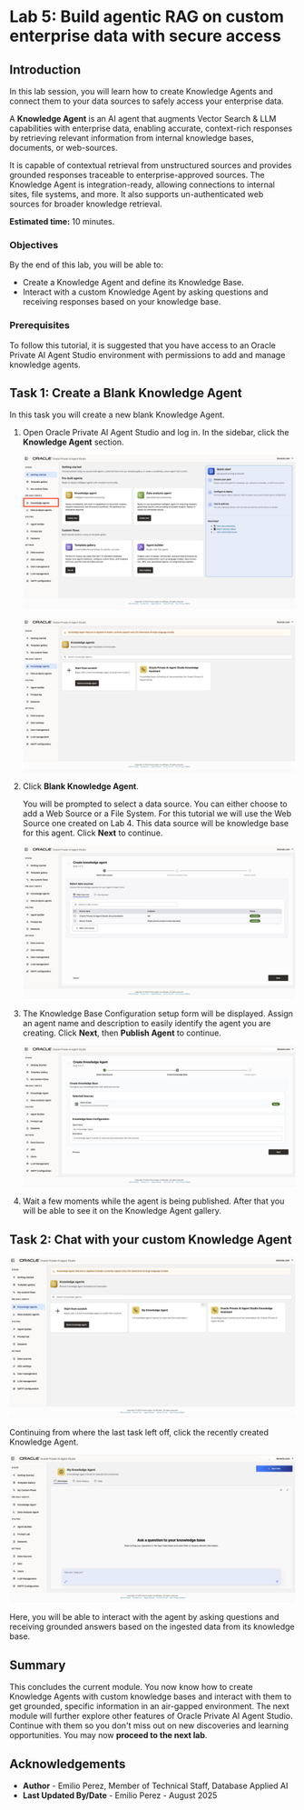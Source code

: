 # Lab 5: Build agentic RAG on custom enterprise data with secure access

## Introduction

In this lab session, you will learn how to create Knowledge Agents and connect them to your data sources to safely access your enterprise data.

A **Knowledge Agent** is an AI agent that augments Vector Search & LLM capabilities with enterprise data, enabling accurate, context-rich responses by retrieving relevant information from internal knowledge bases, documents, or web-sources.

It is capable of contextual retrieval from unstructured sources and provides grounded responses traceable to enterprise-approved sources. The Knowledge Agent is integration-ready, allowing connections to internal sites, file systems, and more. It also supports un-authenticated web sources for broader knowledge retrieval.

**Estimated time:** 10 minutes.

### Objectives

By the end of this lab, you will be able to:

- Create a Knowledge Agent and define its Knowledge Base.
- Interact with a custom Knowledge Agent by asking questions and receiving responses based on your knowledge base.

### Prerequisites

To follow this tutorial, it is suggested that you have access to an Oracle Private AI Agent Studio environment with permissions to add and manage knowledge agents.

## Task 1: Create a Blank Knowledge Agent

In this task you will create a new blank Knowledge Agent.

1. Open Oracle Private AI Agent Studio and log in. In the sidebar, click the **Knowledge Agent** section.

    ![Main dashboard of Oracle Private AI Agent Studio with the left navigation panel expanded. The Knowledge Agent option under the Pre-built Agents section is highlighted, and the Get Started page is displayed with pre-built agent options and a quick start guide on the right.](images/get_started_kagent.png)

    ![Knowledge Agents screen displaying a search bar, a card to start from scratch and create a blank knowledge agent from scratch, and a card for the Oracle Private AI Agent Studio Knowledge Assistant, which is described as a knowledge base consisting of documentation for Oracle Private AI Agent Studio.](images/knowledge_agent.png)

2. Click **Blank Knowledge Agent**.

    You will be prompted to select a data source. You can either choose to add a Web Source or a File System. For this tutorial we will use the Web Source one created on Lab 4. This data source will be knowledge base for this agent. Click **Next** to continue.

    ![Create Knowledge Agent screen showing step 1 of 3, with options to select data sources for the agent to learn from. The Web Sources table lists available sources by name, endpoint, and status, and includes a button to add a new web source. 'Next' and 'Cancel' buttons appear at the bottom of the screen.](images/kbase_config.png)

3. The Knowledge Base Configuration setup form will be displayed. Assign an agent name and description to easily identify the agent you are creating. Click **Next**, then **Publish Agent** to continue.

    ![Create Knowledge Agent screen showing step 2 of 3, with options to create the knowledge base with selected sources, a visible data source selection and a Knowledge Base configuration form with fields for agent name and description. 'Next' and 'Previous' buttons appear at the bottom of the screen.](images/kagent_config.png)

4. Wait a few moments while the agent is being published. After that you will be able to see it on the Knowledge Agent gallery.

## Task 2: Chat with your custom Knowledge Agent

![Knowledge Agents gallery screen showing two cards: one for 'My Knowledge Agent' trained on selected documentation, and another for 'Oracle Private AI Agent Studio Knowledge Assistant' based on documentation for Oracle Private AI Agent Studio. The screen also includes a search bar and a button to create a blank knowledge agent from scratch.](images/kagent_gallery.png)

Continuing from where the last task left off, click the recently created Knowledge Agent.

![Knowledge Base Chat screen for 'My Knowledge Agent' with tabs for messages, chat history, and help. The main chat area displays the prompt 'Ask a question to your knowledge base' with a message input field at the bottom containing 'How can I help you?'.](images/kagent_chat.png)

Here, you will be able to interact with the agent by asking questions and receiving grounded answers based on the ingested data from its knowledge base.

## Summary

This concludes the current module. You now know how to create Knowledge Agents with custom knowledge bases and interact with them to get grounded, specific information in an air-gapped environment. The next module will further explore other features of Oracle Private AI Agent Studio. Continue with them so you don't miss out on new discoveries and learning opportunities. You may now **proceed to the next lab**.

## Acknowledgements

- **Author** - Emilio Perez, Member of Technical Staff, Database Applied AI
- **Last Updated By/Date** - Emilio Perez - August 2025
